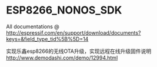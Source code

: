 # ESP8266_NONOS_SDK

All documentations @ http://espressif.com/en/support/download/documents?keys=&field_type_tid%5B%5D=14

实现乐鑫esp8266的无线OTA升级，实现远程在线升级固件说明 http://www.demodashi.com/demo/12994.html